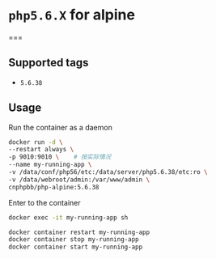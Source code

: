 # `php5.6.X` for alpine
===

## Supported tags

* `5.6.38`

## Usage

Run the container as a daemon

```sh
docker run -d \
--restart always \
-p 9010:9010 \    # 按实际情况
--name my-running-app \
-v /data/conf/php56/etc:/data/server/php5.6.38/etc:ro \
-v /data/webroot/admin:/var/www/admin \
cnphpbb/php-alpine:5.6.38
```

Enter to the container

```sh
docker exec -it my-running-app sh
```

```sh
docker container restart my-running-app
docker container stop my-running-app
docker container start my-running-app
```